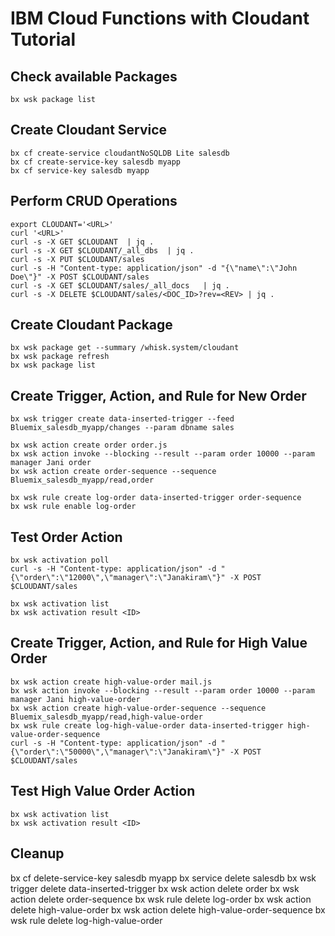 # IBM Cloud Functions with Cloudant Tutorial

## Check available Packages
```
bx wsk package list
```

## Create Cloudant Service
```
bx cf create-service cloudantNoSQLDB Lite salesdb
bx cf create-service-key salesdb myapp
bx cf service-key salesdb myapp

```
## Perform CRUD Operations
```
export CLOUDANT='<URL>'
curl '<URL>'
curl -s -X GET $CLOUDANT  | jq .
curl -s -X GET $CLOUDANT/_all_dbs  | jq .
curl -s -X PUT $CLOUDANT/sales
curl -s -H "Content-type: application/json" -d "{\"name\":\"John Doe\"}" -X POST $CLOUDANT/sales
curl -s -X GET $CLOUDANT/sales/_all_docs   | jq .
curl -s -X DELETE $CLOUDANT/sales/<DOC_ID>?rev=<REV> | jq .
```

## Create Cloudant Package
```
bx wsk package get --summary /whisk.system/cloudant
bx wsk package refresh
bx wsk package list
```

## Create Trigger, Action, and Rule for New Order
```
bx wsk trigger create data-inserted-trigger --feed Bluemix_salesdb_myapp/changes --param dbname sales

bx wsk action create order order.js
bx wsk action invoke --blocking --result --param order 10000 --param manager Jani order
bx wsk action create order-sequence --sequence Bluemix_salesdb_myapp/read,order

bx wsk rule create log-order data-inserted-trigger order-sequence
bx wsk rule enable log-order
```

## Test Order Action
```
bx wsk activation poll
curl -s -H "Content-type: application/json" -d "{\"order\":\"12000\",\"manager\":\"Janakiram\"}" -X POST $CLOUDANT/sales

bx wsk activation list
bx wsk activation result <ID>
```
## Create Trigger, Action, and Rule for High Value Order
```
bx wsk action create high-value-order mail.js
bx wsk action invoke --blocking --result --param order 10000 --param manager Jani high-value-order
bx wsk action create high-value-order-sequence --sequence Bluemix_salesdb_myapp/read,high-value-order
bx wsk rule create log-high-value-order data-inserted-trigger high-value-order-sequence
curl -s -H "Content-type: application/json" -d "{\"order\":\"50000\",\"manager\":\"Janakiram\"}" -X POST $CLOUDANT/sales
```

## Test High Value Order Action
```
bx wsk activation list
bx wsk activation result <ID>
```

## Cleanup
bx cf delete-service-key salesdb myapp
bx service delete salesdb
bx wsk trigger delete data-inserted-trigger
bx wsk action delete order
bx wsk action delete order-sequence
bx wsk rule delete log-order
bx wsk action delete high-value-order
bx wsk action delete high-value-order-sequence
bx wsk rule delete log-high-value-order

